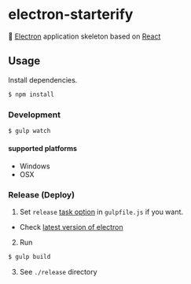 # electron-starterify

:electric_plug: [Electron][electron] application skeleton based on [React][react]


## Usage

Install dependencies.

```sh
$ npm install
```

### Development

```sh
$ gulp watch
```

#### supported platforms
- Windows
- OSX

### Release (Deploy)

1. Set `release` [task option][opt] in `gulpfile.js` if you want.
  - Check [latest version of electron][latest]
2. Run
```sh
$ gulp build
```
3. See `./release` directory


[electron]: http://electron.atom.io/
[react]: http://facebook.github.io/react/
[latest]: https://github.com/atom/electron/releases/latest
[opt]: https://github.com/mainyaa/gulp-electron#options
